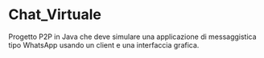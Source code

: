 # Chat_Virtuale
Progetto P2P in Java che deve simulare una applicazione di messaggistica tipo WhatsApp usando un client e una interfaccia grafica.
